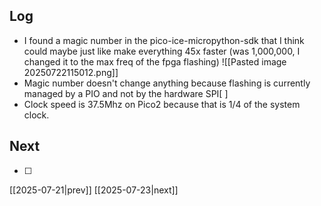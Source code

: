 ## Log
- I found a magic number in the pico-ice-micropython-sdk that I think could maybe just like make everything 45x faster (was 1,000,000, I changed it to the max freq of the fpga flashing)
  ![[Pasted image 20250722115012.png]]
- Magic number doesn't change anything because flashing is currently managed by a PIO and not by the hardware SPI[ ]
- Clock speed is 37.5Mhz on Pico2 because that is 1/4 of the system clock.
## Next
- [ ]

[[2025-07-21|prev]] [[2025-07-23|next]]
